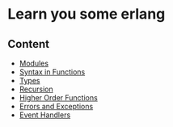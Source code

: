 Learn you some erlang
===
Content
---
* [Modules](modules.md)
* [Syntax in Functions](syntax_in_functions.md)
* [Types](types.md)
* [Recursion](recursion.md)
* [Higher Order Functions](higher_order_functions.md)
* [Errors and Exceptions](errors_and_exceptions.md)
* [Event Handlers](event_handlers.md)
